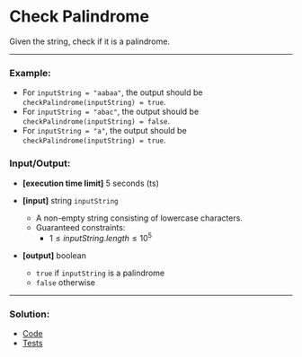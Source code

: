 # Check Palindrome

Given the string, check if it is a palindrome.

---

### Example:

- For `inputString = "aabaa"`, the output should be `checkPalindrome(inputString) = true`.
- For `inputString = "abac"`, the output should be `checkPalindrome(inputString) = false`.
- For `inputString = "a"`, the output should be `checkPalindrome(inputString) = true`.

### Input/Output:

- **[execution time limit]** 5 seconds (ts)


- **[input]** string `inputString`
  - A non-empty string consisting of lowercase characters.
  - Guaranteed constraints:
    - $1 \le inputString.length \le 10^{5}$
 

- **[output]** boolean
  - `true` if `inputString` is a palindrome
  - `false` otherwise

---

### Solution:

- [Code](/src/arcade/intro/03-check-palindrome/check-palindrome.ts)
- [Tests](/src/arcade/intro/03-check-palindrome/test/check-palindrome.test.ts)
